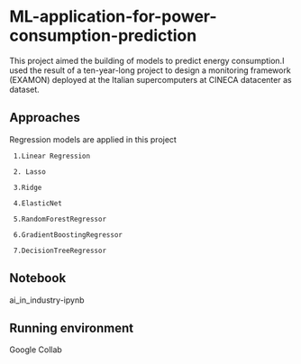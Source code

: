 
# ML-application-for-power-consumption-prediction



This project  aimed the building of  models to predict energy consumption.I used the result of a ten-year-long project to design a monitoring framework (EXAMON) deployed at the Italian supercomputers at CINECA datacenter as dataset.
## Approaches
Regression models are applied in this project


     1.Linear Regression
   
     2. Lasso

     3.Ridge

     4.ElasticNet
     
     5.RandomForestRegressor

     6.GradientBoostingRegressor

     7.DecisionTreeRegressor
## Notebook

ai_in_industry-ipynb



## Running environment

Google Collab
